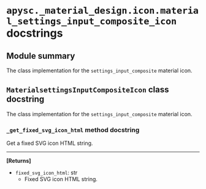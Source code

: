 # `apysc._material_design.icon.material_settings_input_composite_icon` docstrings

## Module summary

The class implementation for the `settings_input_composite` material icon.

## `MaterialsettingsInputCompositeIcon` class docstring

The class implementation for the `settings_input_composite` material icon.

### `_get_fixed_svg_icon_html` method docstring

Get a fixed SVG icon HTML string.<hr>

**[Returns]**

- `fixed_svg_icon_html`: str
  - Fixed SVG icon HTML string.